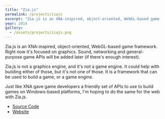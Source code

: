 ```yaml
---
title: "Zia.js"
permalink: /projects/ziajs
excerpt: "Zia.js is an XNA-inspired, object-oriented, WebGL-based game framework."
year: 2014
gallery:
  - /assets/projects/ziajs.png
---
```


Zia.js is an XNA-inspired, object-oriented, WebGL-based game framework. Right now it's focused on graphics. Sound, networking and general-purpose game APIs will be added later (if there's enough interest).

Zia.js is not a graphics engine, and it's not a game engine. It could help with building either of those, but it's not one of those. It is a framework that can be used to build a game, or a game engine.

Just like XNA gave game developers a friendly set of APIs to use to build games on Windows-based platforms, I'm hoping to do the same for the web with Zia.js.

* [Source Code](https://github.com/tgjones/zia.js)
* [Website](http://tgjones.github.io/zia.js/)